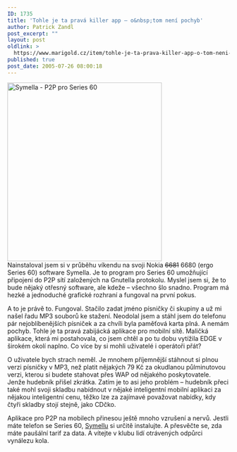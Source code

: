 ```yaml
---
ID: 1735
title: 'Tohle je ta pravá killer app – o&nbsp;tom není pochyb'
author: Patrick Zandl
post_excerpt: ""
layout: post
oldlink: >
  https://www.marigold.cz/item/tohle-je-ta-prava-killer-app-o-tom-neni-pochyb
published: true
post_date: 2005-07-26 08:00:18
---
```

<div class="rightbox"><img src="/wp-content/uploads/20050726-symella.jpg" alt="Symella - P2P pro Series 60" width="350" height="406" /></div>Nainstaloval jsem si v průběhu víkendu na svoji Nokia <strike>6681</strike> 6680 (ergo Series 60) software Symella. Je to program pro Series 60 umožňující připojení do P2P sítí založených na Gnutella protokolu. Myslel jsem si, že to bude nějaký otřesný software, ale kdeže – všechno šlo snadno. Program má hezké a jednoduché grafické rozhraní a fungoval na první pokus. </p>

<p>A to je právě to. Fungoval. Stačilo zadat jméno písničky či skupiny a už mi našel řadu MP3 souborů ke stažení. Neodolal jsem a stáhl jsem do telefonu pár nejoblíbenějších písniček a za chvíli byla paměťová karta plná. A nemám pochyb. Tohle je ta pravá zabijácká aplikace pro mobilní sítě. Maličká aplikace, která mi postahovala, co jsem chtěl a po tu dobu vytížila EDGE v širokém okolí naplno. Co více by si mohli uživatelé i operátoři přát?</p>

<p>O uživatele bych strach neměl. Je mnohem příjemnější stáhnout si plnou verzi písničky v MP3, než platit nějakých 79 Kč za okudlanou půlminutovou verzi, kterou si budete stahovat přes WAP od nějakého poskytovatele. Jenže hudebník přišel zkrátka. Zatím je to asi jeho problém – hudebník přeci také mohl svoji skladbu nabídnout v nějaké inteligentní mobilní aplikaci za nějakou inteligentní cenu, těžko lze za zajímavé považovat nabídky, kdy čtyři skladby stojí stejně, jako CDčko. </p>

<p>Aplikace pro P2P na mobilech přinesou ještě mnoho vzrušení a nervů. Jestli máte telefon se Series 60, <a href="http://symella.aut.bme.hu/">Symellu</a> si určitě instalujte. A přesvěčte se, zda máte paušální tarif za data. A vítejte v klubu lidí otrávených odpůrci vynálezu kola.
</p>
